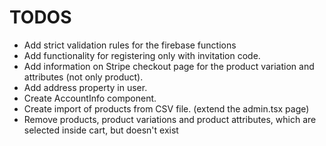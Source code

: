 # TODOS

- Add strict validation rules for the firebase functions
- Add functionality for registering only with invitation code.
- Add information on Stripe checkout page for the product variation and attributes (not only product).
- Add address property in user.
- Create AccountInfo component.
- Create import of products from CSV file. (extend the admin.tsx page)
- Remove products, product variations and product attributes, which are selected inside cart, but doesn't exist
